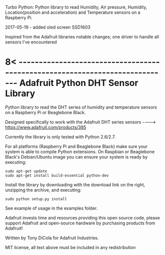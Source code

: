 Turbo Python:
Python library to read Humidity, Air pressure, Humidity, 
Location(position and acceleration) and Temperature sensors on a Raspberry Pi.

2017-05-19 - added oled screen SSD1603

Inspired from the Adafruit libraries notable changes;
one driver to handle all sensors I've encountered 



8< ----------------------------------------------------------------------------
Adafruit Python DHT Sensor Library
==================================

Python library to read the DHT series of humidity and temperature sensors on a Raspberry Pi or Beaglebone Black.

Designed specifically to work with the Adafruit DHT series sensors ----> https://www.adafruit.com/products/385

Currently the library is only tested with Python 2.6/2.7.

For all platforms (Raspberry Pi and Beaglebone Black) make sure your system is able to compile Python extensions.  On Raspbian or Beaglebone Black's Debian/Ubuntu image you can ensure your system is ready by executing:

````
sudo apt-get update
sudo apt-get install build-essential python-dev
````

Install the library by downloading with the download link on the right, unzipping the archive, and executing:

````
sudo python setup.py install
````

See example of usage in the examples folder.

Adafruit invests time and resources providing this open source code, please support Adafruit and open-source hardware by purchasing products from Adafruit!

Written by Tony DiCola for Adafruit Industries.

MIT license, all text above must be included in any redistribution
